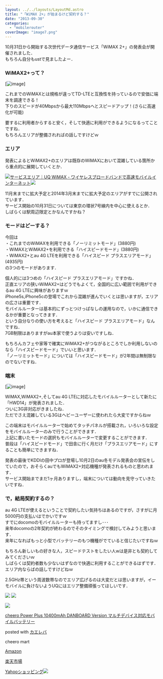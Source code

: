 ```yaml
---
layout: ../../layouts/LayoutMd.astro
title: "「WiMAX 2+」が始まるけど契約する？"
date: "2013-09-30"
categories: 
  - "mobilerouter"
coverImage: "image7.png"
---
```


10月31日から開始する次世代データ通信サービス「WiMAX 2+」の発表会が開催されました．  
もちろん自分もustで見ましたよー．

### WiMAX2+って？

[![image](/wp/images/image_thumb6.png "image")]

これまでのWiMAXとは規格が違ってTD-LTEと互換性を持っているので安価に端末を調達できる！  
下りのスピードが40Mbpsから最大110Mbpsへとスピードアップ！(さらに高速化が可能)

要するに利用者からすると安く，そして快適に利用ができるようになるってことですね．  
もちろんエリアが整備されればの話しですけどｗ

### エリア

発表によるとWiMAX2+のエリアは既存のWiMAXにおいて混雑している箇所から重点的に展開していくとか．

[![](http://capture.heartrails.com/150x130/shadow?http://www.uqwimax.jp/service/area/)](http://www.uqwimax.jp/service/area/)[サービスエリア｜UQ WiMAX - ワイヤレスブロードバンドで高速モバイルインターネット](http://www.uqwimax.jp/service/area/)[![](http://b.hatena.ne.jp/entry/image/http://www.uqwimax.jp/service/area/)](http://b.hatena.ne.jp/entry/http://www.uqwimax.jp/service/area/)

11月末までに拡大予定と2014年3月末までに拡大予定のエリアがすでに公開されています．  
サービス開始の10月31日については東京の環状7号線内を中心に使えるとか．  
しばらくは駅周辺限定とかなんですかね？

### モードはどーする？

今回は  
・これまでのWiMAXを利用できる「ノーリミットモード」(3880円)  
・WiMAXとWiMAX2+を利用できる「ハイスピードモード」(3880円)  
・WiMAX2+とau 4G LTEを利用できる「ハイスピード プラスエリアモード」(4935円)  
の3つのモードがあります．

個人的には3つめの「ハイスピード プラスエリアモード」ですかね．  
正直エリアの狭いWiMAX2+はどうでもよくて，全国的に広い範囲で利用ができるau 4G LTEに興味がありますｗ  
iPhone5s,iPhone5cの登場でこれから混雑が進んでいくとは思いますが，エリアの広さは重要です．  
モバイルルーターは基本的にずっとつけっぱなしの運用なので，いかに通信できるかが重要となってきます．  
という自分なりの使い方を考えると「ハイスピード プラスエリアモード」なんですね．  
7GB制限はありますがau本家で使うよりは安いですしね．

もちろんカフェや家等で確実にWiMAX2+がつながるところでしか利用しないのなら「ハイスピードモード」でいいと思います．  
「ノーリミットモード」については「ハイスピードモード」が2年間は無制限なのでないですね．

### 端末

[![image](/wp/images/image_thumb7.png "image")]

WiMAX,WiMAX2+,そしてau 4G LTEに対応したモバイルルーターとして新たに「HWD14」が発表されました．  
ついに3G非対応がきましたね．  
ただでさえ混雑している3Gはヘビーユーザーに使われたら大変ですからねｗ

この端末はモバイルルーターで始めてタッチパネルが搭載され，いろいろな設定をモバイルルーターのみで行うことができます．  
上記に書いたモードの選択もモバイルルーターで変更することができます．  
普段は「ハイスピードモード」で田舎に行く月だけ「プラスエリアモード」にすることも簡単にできますね．

発表の最後でKDDIの田中プロが登場し10月2日のau冬モデル発表会の宣伝をしていたので，おそらくauでもWiMAX2+対応機種が発表されるものと思われます．  
サービス開始までまだ1ヶ月ありますし，端末については動向を見守っていきたいですね．

### で，結局契約するの？

au 4G LTEが使えるということで契約したい気持ちはあるのですが，さすがに月5000円の支払いはでかいですｗ  
すでにdocomoのモバイルルーターも持ってますし･･･  
来年docomoの2年契約が終わるのでそのタイミングで検討してみようと思います．  
来年になればもっと小型でバッテリーのもつ機種がでていると信じたいですねｗ

もちろん新しいもの好きな人，スピードテストをしたい人wは是非とも契約してみてくださいｗ  
しばらくは契約者数も少ないはずなので快適に利用することができるはずです．  
エリア内ならばの話しですけどねｗ

2.5GHz帯という周波数帯なのでエリア広げるのは大変だとは思いますが，イーモバイルに負けないようUQにはエリア整備頑張ってほしいです．

[![](http://www24.a8.net/svt/bgt?aid=130930859580&wid=001&eno=01&mid=s00000012129001010000&mc=1)](http://px.a8.net/svt/ejp?a8mat=25YAWB+9LBFN6+2LL6+60H7L) ![](http://www18.a8.net/0.gif?a8mat=25YAWB+9LBFN6+2LL6+60H7L)

[![](/wp/images/31KsxIFmn0L._SL160_.jpg)](https://www.amazon.co.jp/exec/obidos/ASIN/B00CY6P968/mizuka123-22/ref=nosim/)

[cheero Power Plus 10400mAh DANBOARD Version マルチデバイス対応モバイルバッテリー](https://www.amazon.co.jp/exec/obidos/ASIN/B00CY6P968/mizuka123-22/ref=nosim/)

posted with [カエレバ](http://kaereba.com)

cheero mart

[Amazon](http://www.amazon.co.jp/gp/search?keywords=cheero%20Power%20Plus%2010400mAh%20DANBOARD%20Version&__mk_ja_JP=%83J%83%5E%83J%83i&tag=mizuka123-22 "アマゾン")

[楽天市場](http://hb.afl.rakuten.co.jp/hgc/032b53ee.4b34c5ee.0f4a541e.f440145e/?pc=http%3A%2F%2Fsearch.rakuten.co.jp%2Fsearch%2Fmall%2Fcheero%2520Power%2520Plus%252010400mAh%2520DANBOARD%2520Version%2F-%2Ff.1-p.1-s.1-sf.0-st.A-v.2%3Fx%3D0%26scid%3Daf_ich_link_urltxt%26m%3Dhttp%3A%2F%2Fm.rakuten.co.jp%2F "楽天市場")

[Yahooショッピング![](//ad.jp.ap.valuecommerce.com/servlet/gifbanner?sid=3066752&pid=881990642)](//ck.jp.ap.valuecommerce.com/servlet/referral?sid=3066752&pid=881990642&vc_url=http%3A%2F%2Fshopping.search.yahoo.co.jp%2Fsearch%3FuIv%3Don%26ei%3DUTF-8%26tab_ex%3Dcommerce%26slider%3D0%26va%3Dcheero%2520Power%2520Plus%252010400mAh%2520DANBOARD%2520Version "Yahooショッピング")
